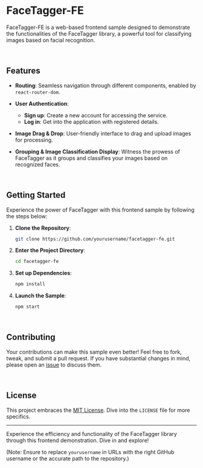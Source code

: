 # FaceTagger-FE

FaceTagger-FE is a web-based frontend sample designed to demonstrate the functionalities of the FaceTagger library, a powerful tool for classifying images based on facial recognition.

<br>

## Features

- **Routing**: Seamless navigation through different components, enabled by `react-router-dom`.
- **User Authentication**: 
  - **Sign up**: Create a new account for accessing the service.
  - **Log in**: Get into the application with registered details.
  
- **Image Drag & Drop**: User-friendly interface to drag and upload images for processing.
  
- **Grouping & Image Classification Display**: Witness the prowess of FaceTagger as it groups and classifies your images based on recognized faces.

<br>

## Getting Started

Experience the power of FaceTagger with this frontend sample by following the steps below:

1. **Clone the Repository**:
   ```bash
   git clone https://github.com/yourusername/facetagger-fe.git
   ```

2. **Enter the Project Directory**:
   ```bash
   cd facetagger-fe
   ```

3. **Set up Dependencies**:
   ```bash
   npm install
   ```

4. **Launch the Sample**:
   ```bash
   npm start
   ```

<br>

## Contributing

Your contributions can make this sample even better! Feel free to fork, tweak, and submit a pull request. If you have substantial changes in mind, please open an [issue]('https://github.com/yourusername/facetagger-fe/issues/new') to discuss them.

<br>

## License

This project embraces the [MIT License](https://github.com/Face-Tagger/facetagger-fe/blob/main/LICENSE). Dive into the `LICENSE` file for more specifics.

---

Experience the efficiency and functionality of the FaceTagger library through this frontend demonstration. Dive in and explore!

(Note: Ensure to replace `yourusername` in URLs with the right GitHub username or the accurate path to the repository.)
